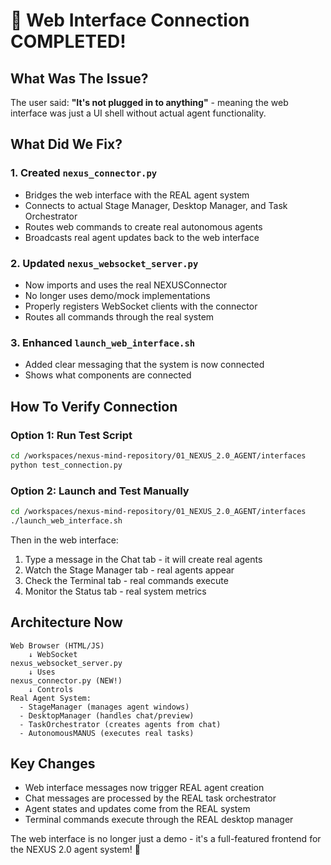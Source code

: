 # 🔌 Web Interface Connection COMPLETED!

## What Was The Issue?
The user said: **"It's not plugged in to anything"** - meaning the web interface was just a UI shell without actual agent functionality.

## What Did We Fix?

### 1. Created `nexus_connector.py` 
- Bridges the web interface with the REAL agent system
- Connects to actual Stage Manager, Desktop Manager, and Task Orchestrator
- Routes web commands to create real autonomous agents
- Broadcasts real agent updates back to the web interface

### 2. Updated `nexus_websocket_server.py`
- Now imports and uses the real NEXUSConnector
- No longer uses demo/mock implementations
- Properly registers WebSocket clients with the connector
- Routes all commands through the real system

### 3. Enhanced `launch_web_interface.sh`
- Added clear messaging that the system is now connected
- Shows what components are connected

## How To Verify Connection

### Option 1: Run Test Script
```bash
cd /workspaces/nexus-mind-repository/01_NEXUS_2.0_AGENT/interfaces
python test_connection.py
```

### Option 2: Launch and Test Manually
```bash
cd /workspaces/nexus-mind-repository/01_NEXUS_2.0_AGENT/interfaces
./launch_web_interface.sh
```

Then in the web interface:
1. Type a message in the Chat tab - it will create real agents
2. Watch the Stage Manager tab - real agents appear
3. Check the Terminal tab - real commands execute
4. Monitor the Status tab - real system metrics

## Architecture Now

```
Web Browser (HTML/JS)
    ↓ WebSocket
nexus_websocket_server.py
    ↓ Uses
nexus_connector.py (NEW!)
    ↓ Controls
Real Agent System:
  - StageManager (manages agent windows)
  - DesktopManager (handles chat/preview)
  - TaskOrchestrator (creates agents from chat)
  - AutonomousMANUS (executes real tasks)
```

## Key Changes
- Web interface messages now trigger REAL agent creation
- Chat messages are processed by the REAL task orchestrator
- Agent states and updates come from the REAL system
- Terminal commands execute through the REAL desktop manager

The web interface is no longer just a demo - it's a full-featured frontend for the NEXUS 2.0 agent system! 🎉